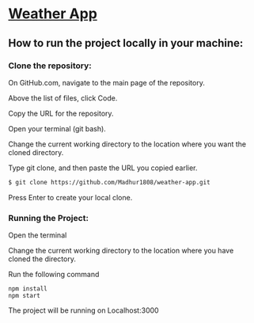 # [Weather App](https://weather-app-sigma-two-67.vercel.app/)

## How to run the project locally in your machine:

### Clone the repository: 
On GitHub.com, navigate to the main page of the repository.

Above the list of files, click  Code.

Copy the URL for the repository.

Open your terminal (git bash).

Change the current working directory to the location where you want the cloned directory.

Type git clone, and then paste the URL you copied earlier.
   
```bash
$ git clone https://github.com/Madhur1808/weather-app.git
```
Press Enter to create your local clone.

### Running the Project:

Open the terminal 

Change the current working directory to the location where you have cloned  the directory.

Run the following command
```npm
npm install
npm start
```
The project will be running on Localhost:3000
